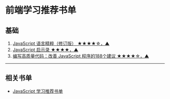 # 前端学习推荐书单

## 基础

1. [JavaScript 语言精粹（修订版） ★★★★☆，▲](../computer-it/javascript/javascript-the-good-parts---phei-2012.md "JavaScript 语言精粹")
2. [JavaScript 启示录 ★★★★，▲](../computer-it/javascript/javascript-enlightenment---ptpress-2014.md "JavaScript 启示录")
3. [编写高质量代码：改善 JavaScript 程序的188个建议 ★★★★☆，▲](../computer-it/javascript/javascript-188---cmpedu-2012.md "编写高质量代码：改善 JavaScript 程序的188个建议")




***

## 相关书单

* [JavaScript 学习推荐书单](javascript-list.md "JavaScript 学习推荐书单")